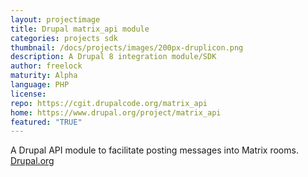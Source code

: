 ```yaml
---
layout: projectimage
title: Drupal matrix_api module
categories: projects sdk
thumbnail: /docs/projects/images/200px-druplicon.png
description: A Drupal 8 integration module/SDK
author: freelock
maturity: Alpha
language: PHP
license: 
repo: https://cgit.drupalcode.org/matrix_api
home: https://www.drupal.org/project/matrix_api
featured: "TRUE"
---
```


A Drupal API module to facilitate posting messages into Matrix rooms. [Drupal.org](https://drupal.org/project/matrix_api)
